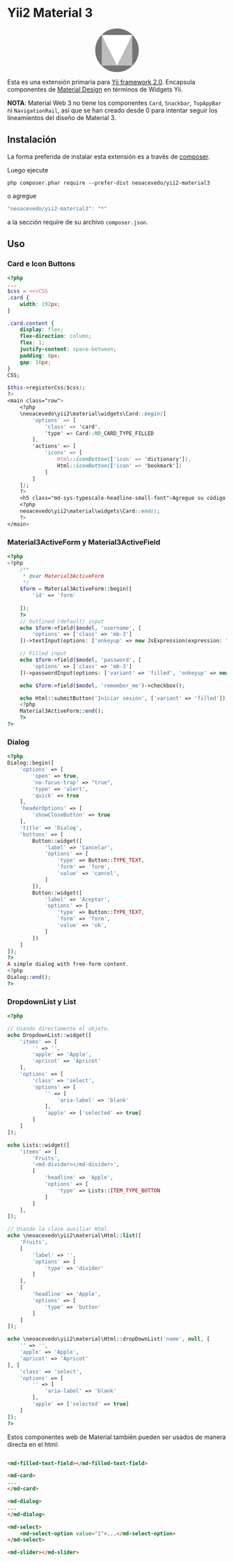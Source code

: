 Yii2 Material 3
============

<p align="center">
<svg width="100" height="100" viewBox="0 0 24 24" xmlns="http://www.w3.org/2000/svg"><circle cx="12" cy="12" fill="#757575" r="12"/><path d="m3.6 3.6h16.8v16.8h-16.8z" fill="#bdbdbd"/><path d="m20.4 3.6-8.4 16.8-8.4-16.8z" fill="#fff"/><path d="m0 0h24v24h-24z" fill="none"/></svg>
</p>

Esta es una extensión primaria para [Yii framework 2.0](https://www.yiiframework.com). Encapsula componentes de [Material Design](https://m3.material.io/) en términos de Widgets Yii.

**NOTA**: Material Web 3 no tiene los componentes `Card`, `Snackbar`, `TopAppBar` ni `NavigationRail`, así que se han creado desde 0 para intentar seguir los lineamientos del diseño de Material 3.

Instalación
------------

La forma preferida de instalar esta extensión es a través de [composer](http://getcomposer.org/download/).

Luego ejecute

```
php composer.phar require --prefer-dist neoacevedo/yii2-material3
```

o agregue

```js
"neoacevedo/yii2-material3": "*"
```

a la sección require de su archivo `composer.json`.

Uso
----

### Card e Icon Buttons

```php
<?php
...
$css = <<<CSS
.card {
    width: 192px;
}

.card.content {
    display: flex;
    flex-direction: column;
    flex: 1;
    justify-content: space-between;
    padding: 8px;
    gap: 16px;
}
CSS;

$this->registerCss($css);
?>
<main class="row">
    <?php
    \neoacevedo\yii2\material\widgets\Card::begin([
        'options' => [
            'class' => 'card', 
            'type' => Card::MD_CARD_TYPE_FILLED
        ],
        'actions' => [
            'icons' => [
                Html::iconButton(['icon' => 'dictionary']),
                Html::iconButton(['icon' => 'bookmark'])
            ]
        ]
    ]);
    ?>
    <h5 class="md-sys-typescale-headline-small-font">Agregue su código espagueti</h5>
    <?php
    neoacevedo\yii2\material\widgets\Card::end();
    ?>
</main>
```

### Material3ActiveForm y Material3ActiveField

```php
<?php
<?php
    /**
     * @var Material3ActiveForm
     */
    $form = Material3ActiveForm::begin([
        'id' => 'form'
        
    ]);
    ?>
    // Outlined (default) input
    echo $form->field($model, 'username', [
        'options' => ['class' => 'mb-3']
    ])->textInput(options: ['onkeyup' => new JsExpression(expression: "if(event.key == 'Enter') { form.submit(); }")]);

    // Filled input
    echo $form->field($model, 'password', [
        'options' => ['class' => 'mb-3']
    ])->passwordInput(options: ['variant' => 'filled', 'onkeyup' => new JsExpression(expression: "if(event.key == 'Enter') { form.submit(); }")]);

    echo $form->field($model, 'remember_me')->checkbox();

    echo Html::submitButton('Iniciar sesión', ['variant' => 'filled']);
    <?php
    Material3ActiveForm::end();
    ?>
?>

```

### Dialog

```php
<?php
Dialog::begin([
    'options' => [
        'open' => true,
        'no-focus-trap' => "true",
        'type' => 'alert',
        'quick' => true
    ],
    'headerOptions' => [
        'showCloseButton' => true
    ],
    'title' => 'Dialog',
    'buttons' => [
        Button::widget([
            'label' => 'Cancelar',
            'options' => [
                'type' => Button::TYPE_TEXT,
                'form' => 'form',
                'value' => 'cancel',
            ]
        ]),
        Button::widget([
            'label' => 'Aceptar',
            'options' => [
                'type' => Button::TYPE_TEXT,
                'form' => 'form',
                'value' => 'ok',
            ]
        ])
    ]
]);
?>
A simple dialog with free-form content.
<?php
Dialog::end();
?>

```

### DropdownList y List

```php
<?php

// Usando directamente el objeto.
echo DropdownList::widget([
    'items' => [
        '' => '',
        'apple' => 'Apple',
        'apricot' => 'Apricot'
    ], 
    'options' => [
        'class' => 'select',
        'options' => [
            '' => [
                'aria-label' => 'blank'
            ],
            'apple' => ['selected' => true]
        ]
    ]
]);

echo Lists::widget([
    'items' => [
        'Fruits',
        '<md-divider></md-divider>',
        [
            'headline' => 'Apple',
            'options' => [
                'type' => Lists::ITEM_TYPE_BUTTON
            ]
        ]
    ],
]);

// Usando la clase auxiliar Html.
echo \neoacevedo\yii2\material\Html::list([
    'Fruits',
    [
        'label' => '',
        'options' => [
            'type' => 'divider'
        ]
    ],
    [
        'headline' => 'Apple',
        'options' => [
            'type' => 'button'
        ]
    ]
]);

echo \neoacevedo\yii2\material\Html::dropDownList('name', null, [
    '' => '',
    'apple' => 'Apple',
    'apricot' => 'Apricot'
], [
    'class' => 'select',
    'options' => [
        '' => [
            'aria-label' => 'blank'
        ],
        'apple' => ['selected' => true]
    ]
]);
?>

```

Estos componentes web de Material también pueden ser usados de manera directa en el html:

```html

<md-filled-text-field></md-filled-text-field>

<md-card>
...
</md-card>

<md-dialog>
...
</md-dialog>

<md-select>
    <md-select-option value="1">...</md-select-option>
</md-select>

<md-slider></md-slider>
```
